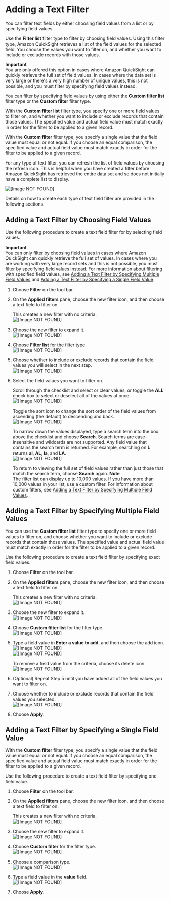 # Adding a Text Filter<a name="add-a-text-filter"></a>

You can filter text fields by either choosing field values from a list or by specifying field values\.

Use the **Filter list** filter type to filter by choosing field values\. Using this filter type, Amazon QuickSight retrieves a list of the field values for the selected field\. You choose the values you want to filter on, and whether you want to include or exclude records with those values\.

**Important**  
You are only offered this option in cases where Amazon QuickSight can quickly retrieve the full set of field values\. In cases where the data set is very large or there's a very high number of unique values, this is not possible, and you must filter by specifying field values instead\.

You can filter by specifying field values by using either the **Custom filter list** filter type or the **Custom filter** filter type\. 

With the **Custom filter list** filter type, you specify one or more field values to filter on, and whether you want to include or exclude records that contain those values\. The specified value and actual field value must match exactly in order for the filter to be applied to a given record\.

With the **Custom filter** filter type, you specify a single value that the field value must equal or not equal\. If you choose an equal comparison, the specified value and actual field value must match exactly in order for the filter to be applied to a given record\.

For any type of text filter, you can refresh the list of field values by choosing the refresh icon\. This is helpful when you have created a filter before Amazon QuickSight has retrieved the entire data set and so does not initially have a complete list to display\.

![\[Image NOT FOUND\]](http://docs.aws.amazon.com/quicksight/latest/user/images/refresh-filter.png)

Details on how to create each type of text field filter are provided in the following sections\.

## Adding a Text Filter by Choosing Field Values<a name="add-a-text-filter-choose-values"></a>

Use the following procedure to create a text field filter for by selecting field values\.

**Important**  
You can only filter by choosing field values in cases where Amazon QuickSight can quickly retrieve the full set of values\. In cases where you are working with very large record sets and this is not possible, you must filter by specifying field values instead\. For more information about filtering with specified field values, see [Adding a Text Filter by Specifying Multiple Field Values](#add-text-custom-filter-list) and [Adding a Text Filter by Specifying a Single Field Value](#add-text-filter-custom-list)\.

1. Choose **Filter** on the tool bar\.

1. On the **Applied filters** pane, choose the new filter icon, and then choose a text field to filter on\. 

   This creates a new filter with no criteria\.  
![\[Image NOT FOUND\]](http://docs.aws.amazon.com/quicksight/latest/user/images/choose-text-filter-field.png)

1. Choose the new filter to expand it\.  
![\[Image NOT FOUND\]](http://docs.aws.amazon.com/quicksight/latest/user/images/choose-text-filter.png)

1. Choose **Filter list** for the filter type\.  
![\[Image NOT FOUND\]](http://docs.aws.amazon.com/quicksight/latest/user/images/filter-list.png)

1. Choose whether to include or exclude records that contain the field values you will select in the next step\.  
![\[Image NOT FOUND\]](http://docs.aws.amazon.com/quicksight/latest/user/images/pick-fields-include.png)

1. Select the field values you want to filter on\.

   Scroll through the checklist and select or clear values, or toggle the **ALL** check box to select or deselect all of the values at once\.   
![\[Image NOT FOUND\]](http://docs.aws.amazon.com/quicksight/latest/user/images/filter-text-select.png)

   Toggle the sort icon to change the sort order of the field values from ascending \(the default\) to descending and back\.  
![\[Image NOT FOUND\]](http://docs.aws.amazon.com/quicksight/latest/user/images/sort-filter-field.png)

   To narrow down the values displayed, type a search term into the box above the checklist and choose **Search**\. Search terms are case\-insensitive and wildcards are not supported\. Any field value that contains the search term is returned\. For example, searching on **L** returns **al**, **AL**, **la**, and **LA**\.  
![\[Image NOT FOUND\]](http://docs.aws.amazon.com/quicksight/latest/user/images/text-filter-search.png)

   To return to viewing the full set of field values rather than just those that match the search term, choose **Search** again\.
**Note**  
The filter list can display up to 10,000 values\. If you have more than 10,000 values in your list, use a custom filter\. For information about custom filters, see [Adding a Text Filter by Specifying Multiple Field Values](#add-text-custom-filter-list)\. 

## Adding a Text Filter by Specifying Multiple Field Values<a name="add-text-custom-filter-list"></a>

You can use the **Custom filter list** filter type to specify one or more field values to filter on, and choose whether you want to include or exclude records that contain those values\. The specified value and actual field value must match exactly in order for the filter to be applied to a given record\. 

Use the following procedure to create a text field filter by specifying exact field values\.

1. Choose **Filter** on the tool bar\.

1. On the **Applied filters** pane, choose the new filter icon, and then choose a text field to filter on\. 

   This creates a new filter with no criteria\.  
![\[Image NOT FOUND\]](http://docs.aws.amazon.com/quicksight/latest/user/images/choose-text-filter-field.png)

1. Choose the new filter to expand it\.  
![\[Image NOT FOUND\]](http://docs.aws.amazon.com/quicksight/latest/user/images/choose-text-filter.png)

1. Choose **Custom filter list** for the filter type\.  
![\[Image NOT FOUND\]](http://docs.aws.amazon.com/quicksight/latest/user/images/custom-filter-list.png)

1. Type a field value in **Enter a value to add**, and then choose the add icon\.  
![\[Image NOT FOUND\]](http://docs.aws.amazon.com/quicksight/latest/user/images/add-field-value.png)  
![\[Image NOT FOUND\]](http://docs.aws.amazon.com/quicksight/latest/user/images/add-icon.png)

   To remove a field value from the criteria, choose its delete icon\.  
![\[Image NOT FOUND\]](http://docs.aws.amazon.com/quicksight/latest/user/images/delete-icon.png)

1. \(Optional\) Repeat Step 5 until you have added all of the field values you want to filter on\.

1. Choose whether to include or exclude records that contain the field values you selected\.  
![\[Image NOT FOUND\]](http://docs.aws.amazon.com/quicksight/latest/user/images/custom-filter-list-include.png)

1. Choose **Apply**\.

## Adding a Text Filter by Specifying a Single Field Value<a name="add-text-filter-custom-list"></a>

With the **Custom filter** filter type, you specify a single value that the field value must equal or not equal\. If you choose an equal comparison, the specified value and actual field value must match exactly in order for the filter to be applied to a given record\.

Use the following procedure to create a text field filter by specifying one field value\.

1. Choose **Filter** on the tool bar\.

1. On the **Applied filters** pane, choose the new filter icon, and then choose a text field to filter on\. 

   This creates a new filter with no criteria\.  
![\[Image NOT FOUND\]](http://docs.aws.amazon.com/quicksight/latest/user/images/choose-text-filter-field.png)

1. Choose the new filter to expand it\.  
![\[Image NOT FOUND\]](http://docs.aws.amazon.com/quicksight/latest/user/images/choose-text-filter.png)

1. Choose **Custom filter** for the filter type\.  
![\[Image NOT FOUND\]](http://docs.aws.amazon.com/quicksight/latest/user/images/custom-filter.png)

1. Choose a comparison type\.  
![\[Image NOT FOUND\]](http://docs.aws.amazon.com/quicksight/latest/user/images/filter-equals.png)

1. Type a field value in the **value** field\.  
![\[Image NOT FOUND\]](http://docs.aws.amazon.com/quicksight/latest/user/images/custom-value.png)

1. Choose **Apply**\.